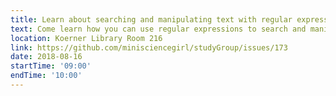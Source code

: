 ```yaml
---
title: Learn about searching and manipulating text with regular expressions
text: Come learn how you can use regular expressions to search and manipulate text in R! 
location: Koerner Library Room 216
link: https://github.com/minisciencegirl/studyGroup/issues/173
date: 2018-08-16
startTime: '09:00'
endTime: '10:00'
---
```

